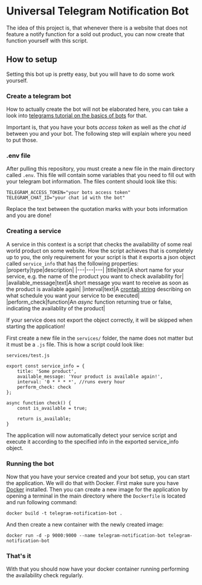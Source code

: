 # Universal Telegram Notification Bot
The idea of this project is, that whenever there is a website that does not feature a notify function for a sold out product, you can now create that function yourself with this script.


## How to setup
Setting this bot up is pretty easy, but you will have to do some work yourself.


### Create a telegram bot
How to actually create the bot will not be elaborated here, you can take a look into [telegrams tutorial on the basics of bots](https://core.telegram.org/bots/tutorial) for that.

Important is, that you have your bots *access token* as well as the *chat id* between you and your bot. The following step will explain where you need to put those.


### .env file
After pulling this repository, you must create a new file in the main directory called ```.env```.
This file will contain some variables that you need to fill out with your telegram bot information. The files content should look like this:
```
TELEGRAM_ACCESS_TOKEN="your bots access token"
TELEGRAM_CHAT_ID="your chat id with the bot"
```
Replace the text between the quotation marks with your bots information and you are done!


### Creating a service
A service in this context is a script that checks the availability of some real world product on some website. How the script achieves that is completely up to you, the only requirement for your script is that it exports a json object called ```service_info``` that has the following properties:
|property|type|description|
|---|---|---|
|title|text|A short name for your service, e.g. the name of the product you want to check availability for|
|available_message|text|A short message you want to receive as soon as the product is available again|
|interval|text|A [crontab string](https://cloud.google.com/scheduler/docs/configuring/cron-job-schedules?hl=en) describing on what schedule you want your service to be executed|
|perform_check|function|An *async* function returning true or false, indicating the availablity of the product|

If your service does not export the object correctly, it will be skipped when starting the application!

First create a new file in the ```services/``` folder, the name does not matter but it must be a ```.js``` file.
This is how a script could look like:

```services/test.js```
```
export const service_info = {
    title: 'Some product',
    available_message: 'Your product is available again!',
    interval: '0 * * * *', //runs every hour
    perform_check: check
};

async function check() {
    const is_available = true;

    return is_available;
}
```

The application will now automatically detect your service script and execute it according to the specified info in the exported service_info object.

### Running the bot
Now that you have your service created and your bot setup, you can start the application. We will do that with Docker.
First make sure you have [Docker](https://www.docker.com/) installed. Then you can create a new image for the application by opening a terminal in the main directory where the ```Dockerfile``` is located and run following command:

```docker build -t telegram-notification-bot .```

And then create a new container with the newly created image:

```docker run -d -p 9000:9000 --name telegram-notification-bot telegram-notification-bot```

### That's it
With that you should now have your docker container running performing the availability check regularly.
